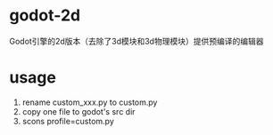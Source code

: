 # godot-2d
Godot引擎的2d版本（去除了3d模块和3d物理模块）提供预编译的编辑器
# usage
1. rename custom_xxx.py to custom.py
2. copy one file to godot's src dir
3. scons profile=custom.py